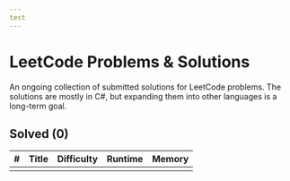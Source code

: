 ```yaml
---
test
---
```


# LeetCode Problems & Solutions

An ongoing collection of submitted solutions for LeetCode problems. The solutions are mostly in C#, but expanding them into other languages is a long-term goal.

## Solved (0)

| #    | Title | Difficulty | Runtime | Memory |
| ---- | ----- | ---------- | ------- | ------ |
|      |       |            |         |        |

